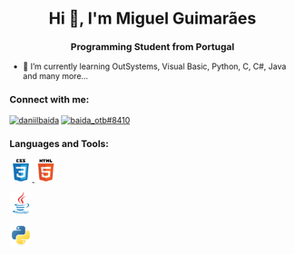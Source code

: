 <h1 align="center">Hi 👋, I'm Miguel Guimarães</h1>
<h3 align="center">Programming Student from Portugal</h3>

- 🌱 I’m currently learning OutSystems, Visual Basic, Python, C, C#, Java and many more...


<h3 align="left">Connect with me:</h3>
<p align="left">
<a href="https://www.linkedin.com/in/miguel-guimar%C3%A3es-206b49239/" target="blank"><img align="center" src="https://raw.githubusercontent.com/rahuldkjain/github-profile-readme-generator/master/src/images/icons/Social/linked-in-alt.svg" alt="daniilbaida" height="30" width="40" /></a>
<a href="https://discord.gg/MohDeli#6603" target="blank"><img align="center" src="https://raw.githubusercontent.com/rahuldkjain/github-profile-readme-generator/master/src/images/icons/Social/discord.svg" alt="baida_otb#8410" height="30" width="40" /></a>
</p>

<h3 align="left">Languages and Tools:</h3>
<p align="left"> <a href="https://www.w3schools.com/css/" target="_blank" rel="noreferrer"> <img src="https://raw.githubusercontent.com/devicons/devicon/master/icons/css3/css3-original-wordmark.svg" alt="css3" width="40" height="40"/> </a> <a href="https://www.w3.org/html/" target="_blank" rel="noreferrer"> 
  <img src="https://raw.githubusercontent.com/devicons/devicon/master/icons/html5/html5-original-wordmark.svg" alt="html5" width="40" height="40"/> </a> 
  
  
  
  
  
  <a href="https://www.java.com/" target="_blank" rel="noreferrer">  <img src="https://raw.githubusercontent.com/devicons/devicon/master/icons/java/java-original.svg" alt="java" width="40" height="40"/>  </a>

  <a href ="https://www.python.org/" target="_blank" rel="noreferrer"> <img src ="https://github.com/devicons/devicon/blob/master/icons/python/python-original.svg" alt="python" width="40" height="40"/>    </a>
  
 
  </p>
